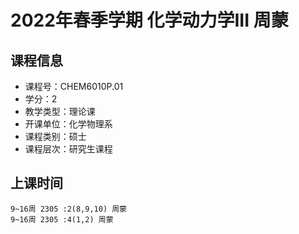 # 2022年春季学期 化学动力学III 周蒙






## 课程信息

- 课程号：CHEM6010P.01
- 学分：2
- 教学类型：理论课
- 开课单位：化学物理系
- 课程类别：硕士
- 课程层次：研究生课程

## 上课时间

```
9~16周 2305 :2(8,9,10) 周蒙
9~16周 2305 :4(1,2) 周蒙
```

